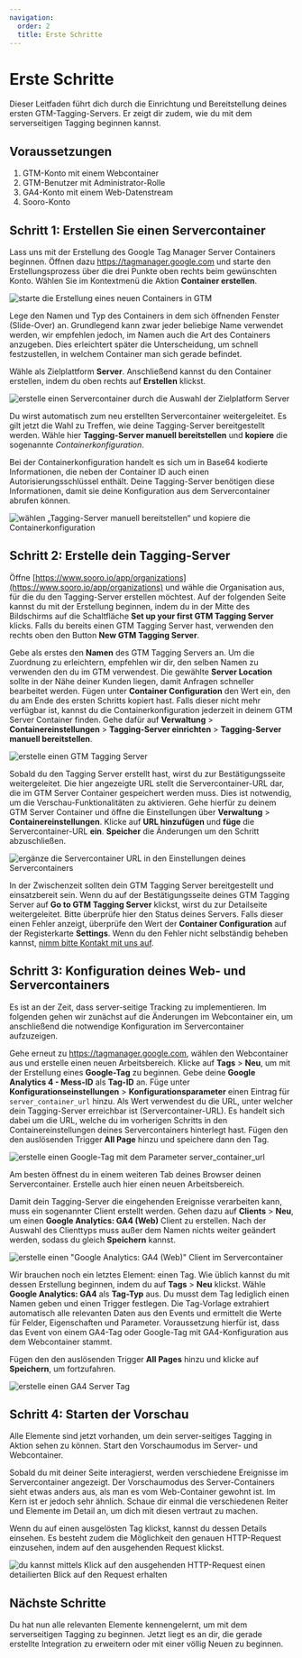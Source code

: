 ```yaml
---
navigation:
  order: 2
  title: Erste Schritte
---
```


# Erste Schritte

Dieser Leitfaden führt dich durch die Einrichtung und Bereitstellung deines ersten GTM-Tagging-Servers. Er zeigt dir zudem, wie du mit dem serverseitigen Tagging beginnen kannst.

## Voraussetzungen

1. GTM-Konto mit einem Webcontainer
2. GTM-Benutzer mit Administrator-Rolle
3. GA4-Konto mit einem Web-Datenstream
4. Sooro-Konto

## Schritt 1: Erstellen Sie einen Servercontainer

Lass uns mit der Erstellung des Google Tag Manager Server Containers beginnen. Öffnen dazu https://tagmanager.google.com und starte den Erstellungsprozess über die drei Punkte oben rechts beim gewünschten Konto. Wählen Sie im Kontextmenü die Aktion **Container erstellen**.

![starte die Erstellung eines neuen Containers in GTM](/assets/images/gtm-tagging-server-hosting/get-started/open-container-creation-dialog.webp)

Lege den Namen und Typ des Containers in dem sich öffnenden Fenster (Slide-Over) an. Grundlegend kann zwar jeder beliebige Name verwendet werden, wir empfehlen jedoch, im Namen auch die Art des Containers anzugeben. Dies erleichtert später die Unterscheidung, um schnell festzustellen, in welchem Container man sich gerade befindet.

Wähle als Zielplattform **Server**. Anschließend kannst du den Container erstellen, indem du oben rechts auf **Erstellen** klickst.

![erstelle einen Servercontainer durch die Auswahl der Zielplatform Server](/assets/images/gtm-tagging-server-hosting/get-started/create-gtm-server-container.webp)

Du wirst automatisch zum neu erstellten Servercontainer weitergeleitet. Es gilt jetzt die Wahl zu Treffen, wie deine Tagging-Server bereitgestellt werden. Wähle hier **Tagging-Server manuell bereitstellen** und **kopiere** die sogenannte _Containerkonfiguration_.

Bei der Containerkonfiguration handelt es sich um in Base64 kodierte Informationen, die neben der Container ID auch einen Autorisierungsschlüssel enthält. Deine Tagging-Server benötigen diese Informationen, damit sie deine Konfiguration aus dem Servercontainer abrufen können.

![wählen „Tagging-Server manuell bereitstellen“ und kopiere die Containerkonfiguration](/assets/images/gtm-tagging-server-hosting/get-started/provision-of-tagging-servers.webp)

## Schritt 2: Erstelle dein Tagging-Server

Öffne [https://www.sooro.io/app/organizations](https://www.sooro.io/app/organizations) und wähle die Organisation aus, für die du den Tagging-Server erstellen möchtest. Auf der folgenden Seite kannst du mit der Erstellung beginnen, indem du in der Mitte des Bildschirms auf die Schaltfläche **Set up your first GTM Tagging Server** klicks. Falls du bereits einen GTM Tagging Server hast, verwenden den rechts oben den Button **New GTM Tagging Server**.

Gebe als erstes den **Namen** des GTM Tagging Servers an. Um die Zuordnung zu erleichtern, empfehlen wir dir, den selben Namen zu verwenden den du im GTM verwendest. Die gewählte **Server Location** sollte in der Nähe deiner Kunden liegen, damit Anfragen schneller bearbeitet werden. Fügen unter **Container Configuration** den Wert ein, den du am Ende des ersten Schritts kopiert hast. Falls dieser nicht mehr verfügbar ist, kannst du die Containerkonfiguration jederzeit in deinem GTM Server Container finden. Gehe dafür auf **Verwaltung** > **Containereinstellungen** > **Tagging-Server einrichten** > **Tagging-Server manuell bereitstellen**.

![erstelle einen GTM Tagging Server](/assets/images/gtm-tagging-server-hosting/get-started/create-gtm-tagging-server.webp)

Sobald du den Tagging Server erstellt hast, wirst du zur Bestätigungsseite weitergeleitet. Die hier angezeigte URL stellt die Servercontainer-URL dar, die im GTM Server Container gespeichert werden muss. Dies ist notwendig, um die Verschau-Funktionalitäten zu aktivieren. Gehe hierfür zu deinem GTM Server Container und öffne die Einstellungen über **Verwaltung** > **Containereinstellungen**. Klicke auf **URL hinzufügen** und **füge** die Servercontainer-URL **ein**. **Speicher** die Änderungen um den Schritt abzuschließen.

![ergänze die Servercontainer URL in den Einstellungen deines Servercontainers](/assets/images/gtm-tagging-server-hosting/get-started/add-tagging-server-url.webp)

In der Zwischenzeit sollten dein GTM Tagging Server bereitgestellt und einsatzbereit sein. Wenn du auf der Bestätigungsseite deines GTM Tagging Server auf **Go to GTM Tagging Server** klickst, wirst du zur Detailseite weitergeleitet. Bitte überprüfe hier den Status deines Servers. Falls dieser einen Fehler anzeigt, überprüfe den Wert der **Container Configuration** auf der Registerkarte **Settings**. Wenn du den Fehler nicht selbständig beheben kannst, [nimm bitte Kontakt mit uns auf](mailto:support@sooro.io?subject=Fehler%20bei%20der%20Konfiguration-%20GTM%20Tagging%20Server%20Hosting).

## Schritt 3: Konfiguration deines Web- und Servercontainers

Es ist an der Zeit, dass server-seitige Tracking zu implementieren. Im folgenden gehen wir zunächst auf die Änderungen im Webcontainer ein, um anschließend die notwendige Konfiguration im Servercontainer aufzuzeigen.

Gehe erneut zu https://tagmanager.google.com, wählen den Webcontainer aus und erstelle einen neuen Arbeitsbereich. Klicke auf **Tags** > **Neu**, um mit der Erstellung eines **Google-Tag** zu beginnen. Gebe deine **Google Analytics 4 - Mess-ID** als **Tag-ID** an. Füge unter **Konfigurationseinstellungen** > **Konfigurationsparameter** einen Eintrag für `server_container_url` hinzu. Als Wert verwendest du die URL, unter welcher dein Tagging-Server erreichbar ist (Servercontainer-URL). Es handelt sich dabei um die URL, welche du im vorherigen Schritts in den Containereinstellungen deines Servercontainers hinterlegt hast. Fügen den den auslösenden Trigger **All Page** hinzu und speichere dann den Tag.

![erstelle einen Google-Tag mit dem Parameter server_container_url](/assets/images/gtm-tagging-server-hosting/get-started/create-google-tag.webp)

Am besten öffnest du in einem weiteren Tab deines Browser deinen Servercontainer. Erstelle auch hier einen neuen Arbeitsbereich.

Damit dein Tagging-Server die eingehenden Ereignisse verarbeiten kann, muss ein sogenannter Client erstellt werden. Gehen dazu auf **Clients** > **Neu**, um einen **Google Analytics: GA4 (Web)** Client zu erstellen. Nach der Auswahl des Clienttyps muss außer dem Namen nichts weiter geändert werden, sodass du gleich **Speichern** kannst.

![erstelle einen "Google Analytics: GA4 (Web)" Client im Servercontainer](/assets/images/gtm-tagging-server-hosting/get-started/create-google-analytics-4-client.webp)

Wir brauchen noch ein letztes Element: einen Tag. Wie üblich kannst du mit dessen Erstellung beginnen, indem du auf **Tags** > **Neu** klickst. Wähle **Google Analytics: GA4** als **Tag-Typ** aus. Du musst dem Tag lediglich einen Namen geben und einen Trigger festlegen. Die Tag-Vorlage extrahiert automatisch alle relevanten Daten aus den Events und ermittelt die Werte für Felder, Eigenschaften und Parameter. Voraussetzung hierfür ist, dass das Event von einem GA4-Tag oder Google-Tag mit GA4-Konfiguration aus dem Webcontainer stammt.

Fügen den den auslösenden Trigger **All Pages** hinzu und klicke auf **Speichern**, um fortzufahren.

![erstelle einen GA4 Server Tag](/assets/images/gtm-tagging-server-hosting/get-started/create-google-analytics-4-page-view-at-server-side.webp)

## Schritt 4: Starten der Vorschau

Alle Elemente sind jetzt vorhanden, um dein server-seitiges Tagging in Aktion sehen zu können. Start den Vorschaumodus im Server- und Webcontainer.

Sobald du mit deiner Seite interagierst, werden verschiedene Ereignisse im Servercontainer angezeigt. Der Vorschaumodus des Server-Containers sieht etwas anders aus, als man es vom Web-Container gewohnt ist. Im Kern ist er jedoch sehr ähnlich. Schaue dir einmal die verschiedenen Reiter und Elemente im Detail an, um dich mit diesen vertraut zu machen.

Wenn du auf einen ausgelösten Tag klickst, kannst du dessen Details einsehen. Es besteht zudem die Möglichkeit den genauen HTTP-Request einzusehen, indem auf den ausgehenden Request klickst.

![du kannst mittels Klick auf den ausgehenden HTTP-Request einen detailierten Blick auf den Request erhalten](/assets/images/gtm-tagging-server-hosting/get-started/preview-mode-of-server-container.webp)

## Nächste Schritte

Du hat nun alle relevanten Elemente kennengelernt, um mit dem serverseitigen Tagging zu beginnen. Jetzt liegt es an dir, die gerade erstellte Integration zu erweitern oder mit einer völlig Neuen zu beginnen.
